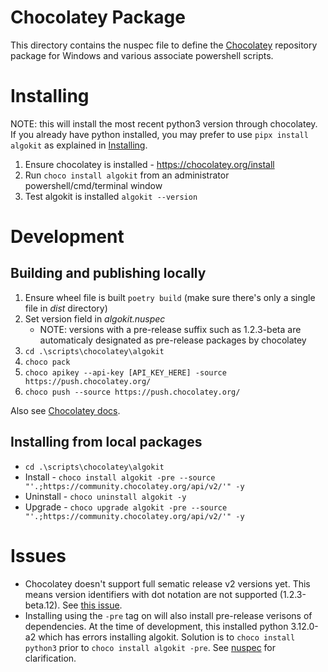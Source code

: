 ﻿# Chocolatey Package

This directory contains the nuspec file to define the [Chocolatey](https://chocolatey.org/) repository package for Windows and various associate powershell scripts.

# Installing

NOTE: this will install the most recent python3 version through chocolatey. If you already have python installed, you may prefer to use `pipx install algokit` as explained in [Installing](../../../README.md).

1. Ensure chocolatey is installed - https://chocolatey.org/install
2. Run `choco install algokit` from an administrator powershell/cmd/terminal window
3. Test algokit is installed `algokit --version`

# Development

## Building and publishing locally

1. Ensure wheel file is built `poetry build` (make sure there's only a single file in _dist_ directory)
2. Set version field in _algokit.nuspec_
   - NOTE: versions with a pre-release suffix such as 1.2.3-beta are automaticaly designated as pre-release packages by chocolatey
3. `cd .\scripts\chocolatey\algokit`
4. `choco pack`
5. `choco apikey --api-key [API_KEY_HERE] -source https://push.chocolatey.org/`
6. `choco push --source https://push.chocolatey.org/`

Also see [Chocolatey docs](https://docs.chocolatey.org/en-us/create/create-packages).

## Installing from local packages

- `cd .\scripts\chocolatey\algokit`
- Install - `choco install algokit -pre --source "'.;https://community.chocolatey.org/api/v2/'" -y`
- Uninstall - `choco uninstall algokit -y`
- Upgrade - `choco upgrade algokit -pre --source "'.;https://community.chocolatey.org/api/v2/'" -y`

# Issues

- Chocolatey doesn't support full sematic release v2 versions yet. This means version identifiers with dot notation are not supported (1.2.3-beta.12). See [this issue](https://github.com/chocolatey/choco/issues/1610).
- Installing using the `-pre` tag on will also install pre-release verisons of dependencies. At the time of development, this installed python 3.12.0-a2 which has errors installing algokit. Solution is to `choco install python3` prior to `choco install algokit -pre`. See [nuspec](https://learn.microsoft.com/en-us/nuget/concepts/package-versioning#pre-release-versions) for clarification.
